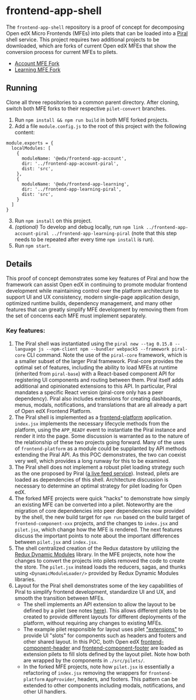 # frontend-app-shell

The `frontend-app-shell` repository is a proof of concept for decomposing Open edX Micro Frontends (MFEs) into pilets that can be loaded into a [Piral](https://piral.io) shell service. This project requires two additional projects to be downloaded, which are forks of current Open edX MFEs that show the conversion process for current MFEs to pilets.

- [Account MFE Fork](https://github.com/hammerlabs-net/frontend-app-account-piral)
- [Learning MFE Fork](https://github.com/hammerlabs-net/frontend-app-learning-piral)

## Running

Clone all three repositories to a common parent directory. After cloning, switch both MFE forks to their respective `pilet-convert` branches.

1. Run `npm install && npm run build` in both MFE forked projects.
2. Add a file `module.config.js` to the root of this project with the following content:

```
module.exports = {
  localModules: [
    {
      moduleName: '@edx/frontend-app-account',
      dir: '../frontend-app-account-piral', 
      dist: 'src',
    },
    {
      moduleName: '@edx/frontend-app-learning',
      dir: '../frontend-app-learning-piral', 
      dist: 'src',
    }
  ]
}
```
3. Run `npm install` on this project.
4. *(optional)* To develop and debug locally, run `npm link ../frontend-app-account-piral ../frontend-app-learning-piral` (note that this step needs to be repeated after every time `npm install` is run).
5. Run `npm start`.

## Details

This proof of concept demonstrates some key features of Piral and how the framework can assist Open edX in continuing to promote modular frontend development while maintaining control over the platform architecture to support UI and UX consistency, modern single-page application design, optimized runtime builds, dependency management, and many other features that can greatly simplify MFE development by removing them from the set of concerns each MFE must implement separately. 

### Key features:

1. The Piral shell was instantiated using the `piral new --tag 0.15.8 --language js --npm-client npm --bundler webpack5 --framework piral-core` CLI command. Note the use of the `piral-core` framework, which is a smaller subset of the larger Piral framework. Piral-core provides the optimal set of features, including the ability to load MFEs at runtime (inherited from `piral-base`) with a React-based component API for registering UI components and routing between them. Piral itself adds additional and opinionated extensions to this API. In particular, Piral mandates a specific React version (piral-core only has a peer dependency). Piral also includes extensions for creating dashboards, menus, modals, notifications, and translations that are all already a part of Open edX Frontend Platform.
2. The Piral shell is implemented as a [frontend-platform](https://github.com/openedx/frontend-platform) application. `index.jsx` implements the necessary lifecycle methods from the platform, using the `APP_READY` event to instantiate the Piral instance and render it into the page. Some discussion is warranted as to the nature of the relationship of these two projects going forward. Many of the uses of `frontend-platform` as a module could be supplanted by API methods extending the Piral API. As this POC demonstrates, the two can coexist very well, which provides a long runway for this to be examined.
3. The Piral shell does not implement a robust pilet loading strategy such as the one proposed by Piral ([a live feed service](https://docs.piral.io/reference/specifications/feed-api-specification)). Instead, pilets are loaded as dependencies of this shell. Architecture discussion is necessary to determine an optimal strategy for pilet loading for Open edX.
4. The forked MFE projects were quick "hacks" to demonstrate how simply an existing MFE can be converted into a pilet. Noteworthy are the migration of core dependencies into peer dependencies now provided by the shell, the new build target for `npm run` based on the build target of `frontend-component-xxx` projects, and the changes to `index.jsx` and `pilet.jsx`, which change how the MFE is rendered. The next features discuss the important points to note about the important differences between `pilet.jsx` and `index.jsx`.
5. The shell centralized creation of the Redux datastore by utilizing the [Redux Dynamic Modules](https://redux-dynamic-modules.js.org/#/) library. In the MFE projects, note how the changes to convert the projects into pilets removed the code to create the store. The `pilet.jsx` instead loads the reducers, sagas, and thunks using `<DynamicModuleLoader/>` provided by Redux Dynamic Modules libraries.
6. Layout for the Piral shell demonstrates some of the key capabilities of Piral to simplify frontend development, standardize UI and UX, and smooth the transition between MFEs.
    * The shell implements an API extension to allow the layout to be defined by a pilet (see notes [here](https://docs.piral.io/reference/documentation/C01-components)). This allows different pilets to be created to provide different layouts for different deployments of the platform, without requiring any changes to existing MFEs.
    * The example pilet responsible for layout uses pilet ["extensions"]([https://docs.piral.io/concepts/core-api/07-extension](https://docs.piral.io/guidelines/tutorials/24-extension-patterns)) to provide UI "slots" for components such as headers and footers and other shared layout. In this POC, both Open edX [frontend-component-header](https://github.com/openedx/frontend-component-header) and [frontend-component-footer](https://github.com/openedx/frontend-component-footer) are loaded as extension pilets to fill slots defined by the layout pilet. Note how both are wrapped by the components in `./src/pilets/`.
    * In the forked MFE projects, note how `pilet.jsx` is essentially a refactoring of `index.jsx` removing the wrappers for `frontend-platform` `AppProvider`, headers, and footers. This pattern can be extended to other components including modals, notifications, and other UI handlers.

